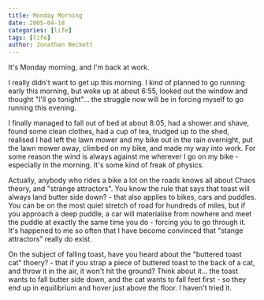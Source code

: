 ```yaml
---
title: Monday Morning
date: 2005-04-18
categories: [life]
tags: [life]
author: Jonathan Beckett
---
```


It's Monday morning, and I'm back at work.

I really didn't want to get up this morning. I kind of planned to go running early this morning, but woke up at about 6:55, looked out the window and thought "I'll go tonight"... the struggle now will be in forcing myself to go running this evening.

I finally managed to fall out of bed at about 8:05, had a shower and shave, found some clean clothes, had a cup of tea, trudged up to the shed, realised I had left the lawn mower and my bike out in the rain overnight, put the lawn mower away, climbed on my bike, and made my way into work. For some reason the wind is always against me wherever I go on my bike - especially in the morning. It's some kind of freak of physics.

Actually, anybody who rides a bike a lot on the roads knows all about Chaos theory, and "strange attractors". You know the rule that says that toast will always land butter side down? - that also applies to bikes, cars and puddles. You can be on the most quiet stretch of road for hundreds of miles, but if you approach a deep puddle, a car will materialise from nowhere and meet the puddle at exactly the same time you do - forcing you to go through it. It's happened to me so often that I have become convinced that "stange attractors" really do exist.

On the subject of falling toast, have you heard about the "buttered toast cat" thoery? - that if you strap a piece of buttered toast to the back of a cat, and throw it in the air, it won't hit the ground? Think about it... the toast wants to fall butter side down, and the cat wants to fall feet first - so they end up in equilibrium and hover just above the floor. I haven't tried it.